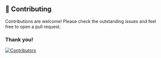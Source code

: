 ## 🤝 Contributing

Contributions are welcome! Please check the outstanding issues and feel free to open a pull request.


### Thank you!

[![Contributors](https://contrib.rocks/image?repo=hawkh/Chitti)](https://github.com/hawkh/Chitti/graphs/contributors)
